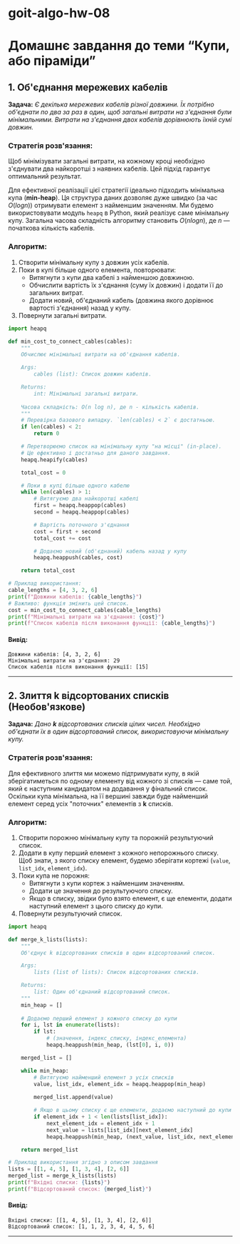 # goit-algo-hw-08

# Домашнє завдання до теми “Купи, або піраміди”

## 1. Об'єднання мережевих кабелів
**Задача:** *Є декілька мережевих кабелів різної довжини. Їх потрібно об'єднати по два за раз в один, щоб загальні витрати на з'єднання були мінімальними. Витрати на з'єднання двох кабелів дорівнюють їхній сумі довжин.*

### Стратегія розв'язання:
Щоб мінімізувати загальні витрати, на кожному кроці необхідно з'єднувати два найкоротші з наявних кабелів.  Цей підхід гарантує оптимальний результат.

Для ефективної реалізації цієї стратегії ідеально підходить мінімальна купа (**min-heap**). Ця структура даних дозволяє дуже швидко (за час $O(log n)$) отримувати елемент з найменшим значенням. Ми будемо використовувати модуль `heapq` в Python, який реалізує саме мінімальну купу.
Загальна часова складність алгоритму становить $O(n log n)$, де $n$ — початкова кількість кабелів.

### Алгоритм:
1. Створити мінімальну купу з довжин усіх кабелів. 
2. Поки в купі більше одного елемента, повторювати:
    - Витягнути з купи два кабелі з найменшою довжиною. 
    - Обчислити вартість їх з'єднання (суму їх довжин) і додати її до загальних витрат. 
    - Додати новий, об'єднаний кабель (довжина якого дорівнює вартості з'єднання) назад у купу. 
3. Повернути загальні витрати.

```python
import heapq

def min_cost_to_connect_cables(cables):
    """
    Обчислює мінімальні витрати на об'єднання кабелів.

    Args:
        cables (list): Список довжин кабелів.

    Returns:
        int: Мінімальні загальні витрати.
        
    Часова складність: O(n log n), де n - кількість кабелів.
    """
    # Перевірка базового випадку. `len(cables) < 2` є достатньою.
    if len(cables) < 2:
        return 0

    # Перетворюємо список на мінімальну купу "на місці" (in-place).
    # Це ефективно і достатньо для даного завдання.
    heapq.heapify(cables)

    total_cost = 0

    # Поки в купі більше одного кабелю
    while len(cables) > 1:
        # Витягуємо два найкоротші кабелі
        first = heapq.heappop(cables)
        second = heapq.heappop(cables)

        # Вартість поточного з'єднання
        cost = first + second
        total_cost += cost

        # Додаємо новий (об'єднаний) кабель назад у купу
        heapq.heappush(cables, cost)

    return total_cost

# Приклад використання:
cable_lengths = [4, 3, 2, 6]
print(f"Довжини кабелів: {cable_lengths}")
# Важливо: функція змінить цей список.
cost = min_cost_to_connect_cables(cable_lengths)
print(f"Мінімальні витрати на з'єднання: {cost}")
print(f"Список кабелів після виконання функції: {cable_lengths}")
```

#### Вивід:

    Довжини кабелів: [4, 3, 2, 6]
    Мінімальні витрати на з'єднання: 29
    Список кабелів після виконання функції: [15]

------------

## 2. Злиття k відсортованих списків (Необов'язкове)
**Задача:** *Дано **k** відсортованих списків цілих чисел. Необхідно об'єднати їх в один відсортований список, використовуючи мінімальну купу.*

### Стратегія розв'язання:
Для ефективного злиття ми можемо підтримувати купу, в якій зберігатиметься по одному елементу від кожного зі списків — саме той, який є наступним кандидатом на додавання у фінальний список. Оскільки купа мінімальна, на її вершині завжди буде найменший елемент серед усіх "поточних" елементів з **k** списків.

### Алгоритм:
1. Створити порожню мінімальну купу та порожній результуючий список.
2. Додати в купу перший елемент з кожного непорожнього списку. Щоб знати, з якого списку елемент, будемо зберігати кортежі (`value`, `list_idx`, `element_idx`).
3. Поки купа не порожня:
    - Витягнути з купи кортеж з найменшим значенням.
    - Додати це значення до результуючого списку.
    - Якщо в списку, звідки було взято елемент, є ще елементи, додати наступний елемент з цього списку до купи.
4. Повернути результуючий список.

```python
import heapq

def merge_k_lists(lists):
    """
    Об'єднує k відсортованих списків в один відсортований список.

    Args:
        lists (list of lists): Список відсортованих списків.

    Returns:
        list: Один об'єднаний відсортований список.
    """
    min_heap = []
    
    # Додаємо перший елемент з кожного списку до купи
    for i, lst in enumerate(lists):
        if lst:
            # (значення, індекс_списку, індекс_елемента)
            heapq.heappush(min_heap, (lst[0], i, 0))

    merged_list = []

    while min_heap:
        # Витягуємо найменший елемент з усіх списків
        value, list_idx, element_idx = heapq.heappop(min_heap)
        
        merged_list.append(value)

        # Якщо в цьому списку є ще елементи, додаємо наступний до купи
        if element_idx + 1 < len(lists[list_idx]):
            next_element_idx = element_idx + 1
            next_value = lists[list_idx][next_element_idx]
            heapq.heappush(min_heap, (next_value, list_idx, next_element_idx))

    return merged_list

# Приклад використання згідно з описом завдання 
lists = [[1, 4, 5], [1, 3, 4], [2, 6]]
merged_list = merge_k_lists(lists)
print(f"Вхідні списки: {lists}")
print(f"Відсортований список: {merged_list}")
```

#### Вивід:

    Вхідні списки: [[1, 4, 5], [1, 3, 4], [2, 6]]
    Відсортований список: [1, 1, 2, 3, 4, 4, 5, 6]

------------

